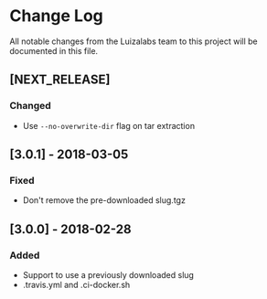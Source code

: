 # Change Log
All notable changes from the Luizalabs team to this project will be documented in this file.

## [NEXT_RELEASE]
### Changed
- Use `--no-overwrite-dir` flag on tar extraction

## [3.0.1] - 2018-03-05
### Fixed
- Don't remove the pre-downloaded slug.tgz

## [3.0.0] - 2018-02-28
### Added
- Support to use a previously downloaded slug 
- .travis.yml and .ci-docker.sh

